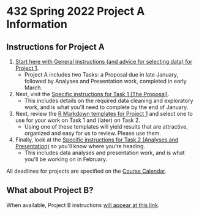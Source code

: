 # 432 Spring 2022 Project A Information

## Instructions for Project A

1. [Start here with General instructions (and advice for selecting data) for Project 1](https://github.com/THOMASELOVE/432-2022/tree/main/projectA/00_projectA_general.md). 
    - Project A includes two Tasks: a Proposal due in late January, followed by Analyses and Presentation work, completed in early March.
2. Next, visit the [Specific instructions for Task 1 (The Proposal)](https://github.com/THOMASELOVE/432-2022/tree/main/projectA/01_projectA_proposal.md).
    - This includes details on the required data cleaning and exploratory work, and is what you'll need to complete by the end of January.
3. Next, review the [R Markdown templates for Project 1](https://github.com/THOMASELOVE/432-2022/tree/main/projectA/templates) and select one to use for your work on Task 1 and (later) on Task 2.
    - Using one of these templates will yield results that are attractive, organized and easy for us to review. Please use them.
4. Finally, look at the [Specific instructions for Task 2 (Analyses and Presentation)](https://github.com/THOMASELOVE/432-2022/tree/main/projectA/02_projectA_analyses.md) so you'll know where you're heading.
    - This includes data analyses and presentation work, and is what you'll be working on in February.

All deadlines for projects are specified on the [Course Calendar](https://thomaselove.github.io/432/calendar.html).

## What about Project B?

When available, Project B instructions [will appear at this link](https://github.com/THOMASELOVE/432-2022/tree/main/projectB).
